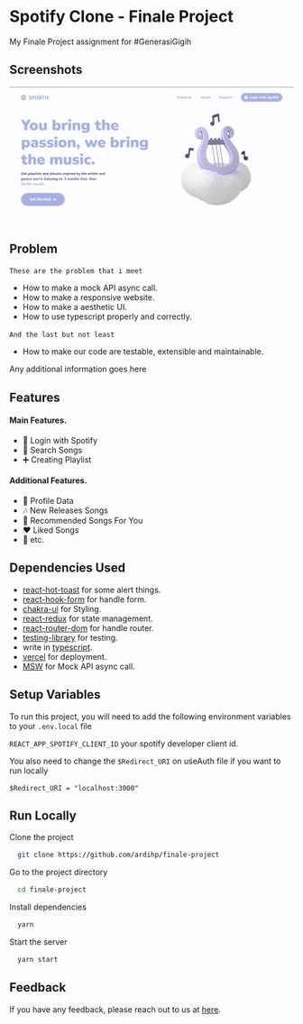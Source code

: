 
# Spotify Clone - Finale Project

My Finale Project assignment for #GenerasiGigih

## Screenshots

![App Screenshot](https://github.com/ardihp/finale-project/blob/main/public/images/readme.png)

## Problem

`These are the problem that i meet`
- How to make a mock API async call.
- How to make a responsive website.
- How to make a aesthetic UI.
- How to use typescript properly and correctly.

`And the last but not least`
- How to make our code are testable, extensible and maintainable.

Any additional information goes here

  ## Features

#### Main Features.
- 🔐 Login with Spotify
- 🔎 Search Songs
- ➕ Creating Playlist
#### Additional Features.
- 👀 Profile Data
- 🎶 New Releases Songs
- 📔 Recommended Songs For You
- ❤ Liked Songs
- 💫 etc.
  
## Dependencies Used

- [react-hot-toast](https://react-hot-toast.com) for some alert things.
- [react-hook-form](https://react-hook-form.com) for handle form.
- [chakra-ui](https://chakra-ui.com) for Styling.
- [react-redux](https://react-redux.js.org) for state management.
- [react-router-dom](https://reactrouter.com/web/guides/quick-start) for handle router.
- [testing-library](https://testing-library.com) for testing.
- write in [typescript](https://typescriptlang.org/).
- [vercel](https://vercel.com) for deployment.
- [MSW](https://mswjs.io) for Mock API async call.

## Setup Variables

To run this project, you will need to add the following environment variables to your `.env.local` file

`REACT_APP_SPOTIFY_CLIENT_ID` your spotify developer client id.

You also need to change the `$Redirect_URI` on useAuth file if you want to run locally

    $Redirect_URI = "localhost:3000"

  
## Run Locally

Clone the project

```bash
  git clone https://github.com/ardihp/finale-project
```

Go to the project directory

```bash
  cd finale-project
```

Install dependencies

```bash
  yarn
```

Start the server

```bash
  yarn start
```

  
## Feedback

If you have any feedback, please reach out to us at [here](https://github.com/ardihp/finale-project/issues).

  
